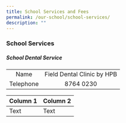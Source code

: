 ```yaml
---
title: School Services and Fees
permalink: /our-school/school-services/
description: ""
---
```

### School Services
##### School Dental Service

| | | 
|:---:|:---:| 
|Name|Field Dental Clinic by HPB|
| Telephone | 8764 0230 |



| Column 1 | Column 2 |
| -------- | -------- |
| Text     | Text     |








